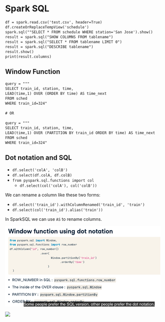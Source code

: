# Spark SQL

```
df = spark.read.csv('test.csv', header=True)
df.createOrReplaceTempView('schedule')
spark.sql(""SELECT * FROM schedule WHERE station='San Jose').show()
result = spark.sql("SHOW COLUMNS FROM tablename")
result = spark.sql("SELECT * FROM tablename LIMIT 0")
result = spark.sql("DESCRIBE tablename")
result.show()
print(result.columns)
```

## Window Function

```
query = """
SELECT train_id, station, time, 
LEAD(time,1) OVER (ORDER BY time) AS time_next
FROM sched
WHERE train_id=324"

# OR

query = """
SELECT train_id, station, time, 
LEAD(time,1) OVER (PARTITION BY train_id ORDER BY time) AS time_next
FROM sched
WHERE train_id=324"

```

## Dot notation and SQL

- `df.select('colA', 'colB')`
- `df.select(df.colA, df.colB)`
- `from pyspark.sql.functions import col`
    - `df.select(col('colA'), col('colB'))`

We can rename a column like these two forms:

- `df.select('train_id').withColumnRenamed('train_id', 'train')`
- `df.select(col('train_id').alias('train'))`

In SparkSQL we can use `AS` to rename columns.

![](window-sql.png)

![](windows-2-spark.png)